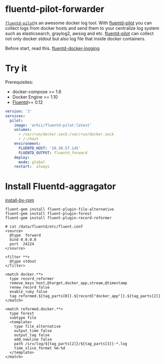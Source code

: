 fluentd-pilot-forwarder
=============

[`fluentd-pilot`](https://github.com/AliyunContainerService/fluentd-pilot/blob/master/README.md)is an awesome docker log tool. With [fluentd-pilot](https://github.com/AliyunContainerService/fluentd-pilot/blob/master/README.md) you can collect logs from docker hosts and send them to your centralize log system such as elasticsearch, graylog2, awsog and etc. [fluentd-pilot](https://github.com/AliyunContainerService/fluentd-pilot/blob/master/README.md)  can collect not only docker stdout but also log file that inside docker containers.

Before start, read this.
[fluentd-docker-logging](http://docs.fluentd.org/v0.12/articles/docker-logging)


Try it
======

Prerequisites:

- docker-compose >= 1.6
- Docker Engine >= 1.10
- [Fluentd](http://fluentd.org/)>= 0.12 

``` yaml
version: '3'
services:
  pilot:
    image: 'arkii/fluentd-pilot:latest'
    volumes:
      - /var/run/docker.sock:/var/run/docker.sock
      - /:/host
    environment:
      FLUENTD_HOST: '10.30.57.145'
      FLUENTD_OUTPUT: fluentd_forward
    deploy:
      mode: global
    restart:  always
```


Install Fluentd-aggragator
========

[install-by-rpm](http://docs.fluentd.org/v0.12/articles/install-by-rpm)


```
fluent-gem install fluent-plugin-file-alternative
fluent-gem install fluent-plugin-forest
fluent-gem install fluent-plugin-record-reformer
```

``` 
# cat /data/fluentd/etc/fluent.conf
<source>
  @type  forward
  bind 0.0.0.0
  port  24224
</source>

<filter **>
  @type stdout
</filter>

<match docker.**>
  type record_reformer
  remove_keys host,@target,docker_app,stream,@timestamp
  renew_record false
  enable_ruby false
  tag reformed.${tag_parts[0]}.${record["docker_app"]}.${tag_parts[2]}
</match>

<match reformed.docker.**>
  type forest
  subtype file
  <template>
    type file_alternative
    output_time false
    output_tag false
    add_newline false
    path /srv/log/${tag_parts[2]}/${tag_parts[3]}-*.log
    time_slice_format %m-%d
  </template>
</match>
```
